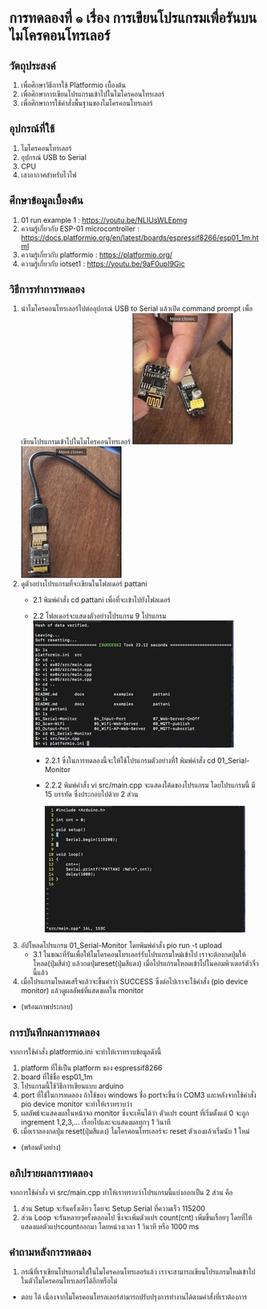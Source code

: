 # การทดลองที่ ๑ เรื่อง การเขียนโปรแกรมเพื่อรันบนไมโครคอนโทรเลอร์

## วัตถุประสงค์
1. เพื่อศึกษาวิธีการใช้ Platformio เบื้องต้น
2. เพื่อศึกษาการเขียนโปรแกรมเข้าไปในไมโครคอนโทรเลอร์
3. เพื่อศึกษาการใช้คำสั่งพื้นฐานของไมโครคอนโทรเลอร์

## อุปกรณ์ที่ใช้
1. ไมโครคอนโทรเลอร์
2. อุปกรณ์ USB to Serial
3. CPU
4. เสาอากาศสำหรับไวไฟ

## ศึกษาข้อมูลเบื้องต้น
1. 01 run example 1 : https://youtu.be/NLIUsWLEpmg
2. ความรู้เกี่ยวกับ ESP-01 microcontroller : https://docs.platformio.org/en/latest/boards/espressif8266/esp01_1m.html
3. ความรู้เกี่ยวกับ platformio : https://platformio.org/
4. ความรู้เกี่ยวกับ iotset1 : https://youtu.be/9aF0upI9Gic

## วิธีการทำการทดลอง
1. นำไมโครคอนโทรเลอร์ไปต่ออุปกรณ์ USB to Serial แล้วเปิด command prompt เพื่อเขียนโปรแกรมเข้าไปในไมโครคอนโทรเลอร์
![image](https://github.com/Nongpim/picture/blob/main/1%E0%B9%83%E0%B8%AB%E0%B8%A1%E0%B9%88.jpg) 
![image](https://github.com/Nongpim/picture/blob/main/2%E0%B9%83%E0%B8%AB%E0%B8%A1%E0%B9%88.jpg)
2. ดูตัวอย่างโปรแกรมที่จะเขียนในโฟลเดอร์ pattani 
   * 2.1 พิมพ์คำสั่ง cd pattani เพื่อที่จะเข้าไปยังโฟลเดอร์ 
   * 2.2 โฟลเดอร์จะแสดงตัวอย่างโปรแกรม 9 โปรแกรม
      ![image](https://github.com/Nongpim/picture/blob/main/4%E0%B9%83%E0%B8%AB%E0%B8%A1%E0%B9%88.jpg)
    
      * 2.2.1 ซึ่งในการทดลองนี้จะให้ใช้โปรแกรมตัวอย่างที่1 พิมพ์คำสั่ง cd 01_Serial-Monitor
      * 2.2.2 พิมพ์คำสั่ง vi src/main.cpp จะแสดงโค้ดของโปรแกรม โดยโปรแกรมนี้ มี 15 บรรทัด ซึ่งประกอบไปด้วย 2 ส่วน
      
        ![image](https://github.com/Nongpim/picture/blob/main/3%E0%B9%83%E0%B8%AB%E0%B8%A1%E0%B9%88.jpg)
3. อัปโหลดโปรแกรม 01_Serial-Monitor โดยพิมพ์คำสั่ง pio run -t upload
   * 3.1 ในขณะที่รันเพื่อให้ไมโครคอนโทรเลอร์รับโปรแกรมใหม่เข้าไป เราจะต้องกดปุ่มให้โหลด(ปุ่มสีดำ) แล้วกดปุ่มreset(ปุ่มสีแดง) เมื่อโปรแกรมโหลดเข้าไปในคอมพิวเตอร์ตัวจิ๋วนี้แล้ว 
4. เมื่อโปรแกรมโหลดเสร็จแล้วจะขึ้นคำว่า SUCCESS ซึ่งต่อไปเราจะใช้คำสั่ง (pio device monitor) แล้วดูผลลัพธ์ที่แสดงผลใน monitor
* (พร้อมภาพประกอบ)

## การบันทึกผลการทดลอง
จากการใช้คำสั่ง platformio.ini จะทำให้เราทราบข้อมูลดังนี้
1. platform ที่ใช้เป็น platform ของ espressif8266
2. board ที่ใช้ชื่อ esp01_1m
3. โปรแกรมนี้ใช้วิธีการเขียนแบบ arduino
4. port ที่ใช้ในการทดลอง ถ้าใช้ของ windows ชื่อ portจะขึ้นว่า COM3
และหลังจากใช้คำสั่ง pio device monitor จะทำให้เราทราบว่า
1. ผลลัพธ์จะแสดงผลในหน้าจอ monitor ซึ่งจะเห็นได้ว่า ตัวแปร count ที่เริ่มตั้งแต่ 0 จะถูก ingrement 1,2,3,... เรื่อยไปและจะแสดงผลทุกๆ 1 วินาที 
2. เมื่อเราลองกดปุ่ม reset(ปุ่มสีแดง) ไมโครคอนโทรเลอร์จะ reset ตัวเองแล้วเริ่มนับ 1 ใหม่
* (พร้อมตัวอย่าง)

## อภิปรายผลการทดลอง
จากการใช้คำสั่ง vi src/main.cpp ทำให้เราทราบว่าโปรแกรมนี้แบ่งออกเป็น 2 ส่วน คือ
1. ส่วน Setup จะรันครั้งเดียว โดยจะ Setup Serial ที่ความเร็ว 115200 
2. ส่วน Loop จะรันหลายๆครั้งตลอดไป ซึ่งจะเพิ่มตัวแปร count(cnt) เพิ่มขึ้นเรื่อยๆ โดยที่ให้แสดงผลตัวแปรcountออกมา โดยหน่วงเวลา 1 วินาที หรือ 1000 ms

## คำถามหลังการทดลอง
1. กรณีที่เราเขียนโปรแกรมใส่ในไมโครคอนโทรเลอร์แล้ว เราจะสามารถเขียนโปรแกรมใหม่เข้าไปในตัวไมโครคอนโทรเลอร์ได้อีกหรือไม่
* ตอบ ได้ เนื่องจากไมโครคอนโทรลเลอร์สามารถปรับปรุงการทำงานได้ตามคำสั่งที่เราต้องการ

